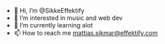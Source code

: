 - 👋 Hi, I’m @SikkeEffektify
- 👀 I’m interested in music and web dev
- 🌱 I’m currently learning alot
- 📫 How to reach me mattias.sikmar@effektify.com

<!---
SikkeEffektify/SikkeEffektify is a ✨ special ✨ repository because its `README.md` (this file) appears on your GitHub profile.
You can click the Preview link to take a look at your changes.
--->
